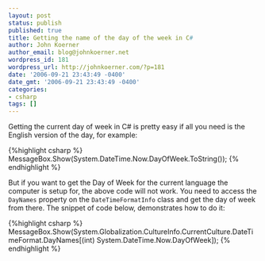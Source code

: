```yaml
---
layout: post
status: publish
published: true
title: Getting the name of the day of the week in C#
author: John Koerner
author_email: blog@johnkoerner.net
wordpress_id: 181
wordpress_url: http://johnkoerner.com/?p=181
date: '2006-09-21 23:43:49 -0400'
date_gmt: '2006-09-21 23:43:49 -0400'
categories:
- csharp
tags: []
---
```

Getting the current day of week in C# is pretty easy if all you need is the English version of the day, for example:

{%highlight csharp %}
MessageBox.Show(System.DateTime.Now.DayOfWeek.ToString());
{% endhighlight %}

But if you want to get the Day of Week for the current language the computer is setup for, the above code will not work. You need to access the `DayNames` property on the `DateTimeFormatInfo` class and get the day of week from there. The snippet of code below, demonstrates how to do it:

{%highlight csharp %}
MessageBox.Show(System.Globalization.CultureInfo.CurrentCulture.DateTimeFormat.DayNames[(int) System.DateTime.Now.DayOfWeek]);
{% endhighlight %}
